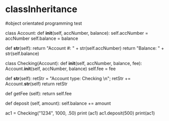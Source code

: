 # classInheritance
#object orientated programming test

class Account:
   def __init__(self, accNumber, balance):
      self.accNumber = accNumber
      self.balance = balance

   def __str__(self):
      return "Account #: " + str(self.accNumber)
      return "Balance: " + str(self.balance)
      

class Checking(Account):
   def __init__(self, accNumber, balance, fee):
      Account.__init__(self, accNumber, balance)
      self.fee = fee

   def __str__(self):
      retStr = "Account type: Checking \n";
      retStr += Account.__str__(self) 
      return retStr

   def getFee (self):
      return self.fee

   def deposit (self, amount):
      self.balance += amount

ac1 = Checking("1234", 1000, .50)
print (ac1)
ac1.deposit(500)
print(ac1)

